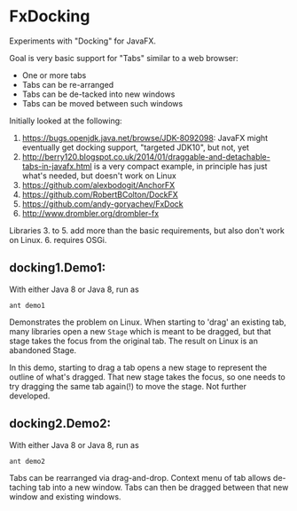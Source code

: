 # FxDocking

Experiments with "Docking" for JavaFX.

Goal is very basic support for "Tabs" similar to a web browser:
 * One or more tabs
 * Tabs can be re-arranged
 * Tabs can be de-tacked into new windows
 * Tabs can be moved between such windows

Initially looked at the following:

1. https://bugs.openjdk.java.net/browse/JDK-8092098: JavaFX might eventually get docking support, "targeted JDK10", but not, yet
2. http://berry120.blogspot.co.uk/2014/01/draggable-and-detachable-tabs-in-javafx.html is a very compact example, in principle has just what's needed, but doesn't work on Linux
3. https://github.com/alexbodogit/AnchorFX
4. https://github.com/RobertBColton/DockFX
5. https://github.com/andy-goryachev/FxDock
6. http://www.drombler.org/drombler-fx

Libraries 3. to 5. add more than the basic requirements, but also don't work on Linux. 6. requires OSGi.

## docking1.Demo1:

With either Java 8 or Java 8, run as
```
ant demo1
```

Demonstrates the problem on Linux.
When starting to 'drag' an existing tab, many libraries open a new `Stage` which is meant to be dragged, but that stage takes the focus from the original tab. The result on Linux is an abandoned Stage.

In this demo, starting to drag a tab opens a new stage to represent the outline of what's dragged.
That new stage takes the focus, so one needs to try dragging the same tab again(!) to move the stage.
Not further developed.

## docking2.Demo2:

With either Java 8 or Java 8, run as
```
ant demo2
```

Tabs can be rearranged via drag-and-drop.
Context menu of tab allows de-taching tab into a new window.
Tabs can then be dragged between that new window and existing windows.
